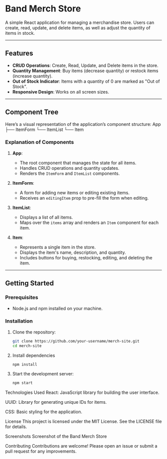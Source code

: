 # Band Merch Store

A simple React application for managing a merchandise store. Users can create, read, update, and delete items, as well as adjust the quantity of items in stock.

---

## Features
- **CRUD Operations**: Create, Read, Update, and Delete items in the store.
- **Quantity Management**: Buy items (decrease quantity) or restock items (increase quantity).
- **Out of Stock Indicator**: Items with a quantity of 0 are marked as "Out of Stock".
- **Responsive Design**: Works on all screen sizes.

---

## Component Tree
Here’s a visual representation of the application’s component structure:
App
├── ItemForm
└── ItemList
└── Item


### Explanation of Components
1. **App**:
    - The root component that manages the state for all items.
    - Handles CRUD operations and quantity updates.
    - Renders the `ItemForm` and `ItemList` components.

2. **ItemForm**:
    - A form for adding new items or editing existing items.
    - Receives an `editingItem` prop to pre-fill the form when editing.

3. **ItemList**:
    - Displays a list of all items.
    - Maps over the `items` array and renders an `Item` component for each item.

4. **Item**:
    - Represents a single item in the store.
    - Displays the item's name, description, and quantity.
    - Includes buttons for buying, restocking, editing, and deleting the item.

---

## Getting Started

### Prerequisites
- Node.js and npm installed on your machine.

### Installation
1. Clone the repository:
   ```bash
   git clone https://github.com/your-username/merch-site.git
   cd merch-site

2. Install dependencies
   ```bash
   npm install

3. Start the development server:
   ```bash
   npm start

Technologies Used
React: JavaScript library for building the user interface.

UUID: Library for generating unique IDs for items.

CSS: Basic styling for the application.

License
This project is licensed under the MIT License. See the LICENSE file for details.

Screenshots
Screenshot of the Band Merch Store <!-- Add a screenshot if available -->

Contributing
Contributions are welcome! Please open an issue or submit a pull request for any improvements.